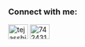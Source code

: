 <h3 align="left">Connect with me:</h3>
<p align="left">
<a href="https://instagram.com/tejasshinde06" target="blank"><img align="center" src="https://raw.githubusercontent.com/rahuldkjain/github-profile-readme-generator/master/src/images/icons/Social/instagram.svg" alt="tejasshinde06" height="30" width="40" /></a>
  <a href="https://discord.com/channels/@me/742431818233544747" target="blank"><img align="center" src="https://raw.githubusercontent.com/rahuldkjain/github-profile-readme-generator/master/src/images/icons/Social/discord.svg" alt="742431818233544747" height="30" width="40" /></a>
</p>

